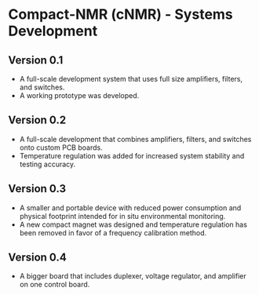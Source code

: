 # Compact-NMR (cNMR) - Systems Development 

## Version 0.1
* A full-scale development system that uses full size amplifiers, filters, and switches. 
* A working prototype was developed.  

## Version 0.2
* A full-scale development that combines amplifiers, filters, and switches onto custom PCB boards.
* Temperature regulation was added for increased system stability and testing accuracy.

## Version 0.3
* A smaller and portable device with reduced power consumption and physical footprint intended for in situ environmental monitoring.
* A new compact magnet was designed and temperature regulation has been removed in favor of a frequency calibration method.

## Version 0.4
* A bigger board that includes duplexer, voltage regulator, and amplifier on one control board.
























